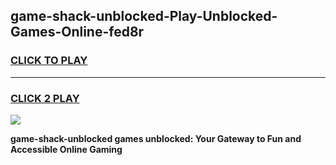 
## game-shack-unblocked-Play-Unblocked-Games-Online-fed8r
<h3>
<a href="https://premium76.site?title=game-shack-unblocked&ref=24A">CLICK TO PLAY</a></h3>
<hr>

<h3>
<a href="https://premium76.site?title=game-shack-unblocked&ref=24A">CLICK 2 PLAY</a>
  
</h3>

<a href="https://premium76.site?title=game-shack-unblocked&ref=24A"><img src="https://clearcache.store/games.png"></a>


**game-shack-unblocked games unblocked: Your Gateway to Fun and Accessible Online Gaming**
